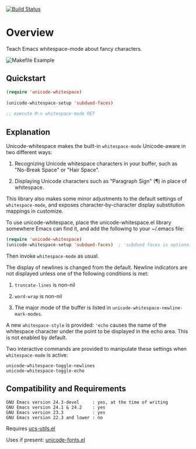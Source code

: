 [![Build Status](https://secure.travis-ci.org/rolandwalker/unicode-whitespace.png?branch=master)](http://travis-ci.org/rolandwalker/unicode-whitespace)

Overview
========

Teach Emacs whitespace-mode about fancy characters.

![Makefile Example](https://raw.github.com/rolandwalker/unicode-whitespace/master/makefile_example.png)

Quickstart
----------

```lisp
(require 'unicode-whitespace)
 
(unicode-whitespace-setup 'subdued-faces)
 
;; execute M-x whitespace-mode RET
```

Explanation
-----------

Unicode-whitespace makes the built-in `whitespace-mode` Unicode-aware
in two different ways:

1. Recognizing Unicode whitespace characters in your buffer,
   such as "No-Break Space" or "Hair Space".

2. Displaying Unicode characters such as "Paragraph Sign"
   (&#xb6;) in place of whitespace.

This library also makes some minor adjustments to the default
settings of `whitespace-mode`, and exposes character-by-character
display substitution mappings in customize.

To use unicode-whitespace, place the unicode-whitespace.el library
somewhere Emacs can find it, and add the following to your ~/.emacs
file:

```lisp
(require 'unicode-whitespace)
(unicode-whitespace-setup 'subdued-faces)  ; 'subdued-faces is optional
```

Then invoke `whitespace-mode` as usual.

The display of newlines is changed from the default.  Newline
indicators are not displayed unless one of the following
conditions is met:

1. `truncate-lines` is non-nil

2. `word-wrap` is non-nil

3. The major mode of the buffer is listed in `unicode-whitespace-newline-mark-modes`.

A new `whitespace-style` is provided: `'echo` causes the name of the
whitespace character under the point to be displayed in the echo
area.  This is not enabled by default.

Two interactive commands are provided to manipulate these settings
when `whitespace-mode` is active:

	unicode-whitespace-toggle-newlines
	unicode-whitespace-toggle-echo

Compatibility and Requirements
------------------------------

	GNU Emacs version 24.3-devel     : yes, at the time of writing
	GNU Emacs version 24.1 & 24.2    : yes
	GNU Emacs version 23.3           : yes
	GNU Emacs version 22.3 and lower : no

Requires [ucs-utils.el](http://github.com/rolandwalker/ucs-utils)

Uses if present: [unicode-fonts.el](http://github.com/rolandwalker/unicode-fonts)
